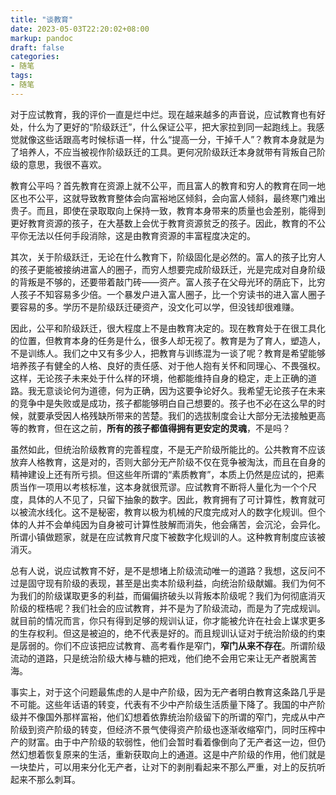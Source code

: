 ```yaml
---
title: "谈教育"
date: 2023-05-03T22:20:02+08:00
markup: pandoc
draft: false
categories:
- 随笔
tags:
- 随笔
---
```


对于应试教育，我的评价一直是烂中烂。现在越来越多的声音说，应试教育也有好处，什么为了更好的“阶级跃迁”，什么保证公平，把大家拉到同一起跑线上。我感觉就像这些话跟高考时候标语一样，什么“提高一分，干掉千人”？教育本身就是为了培养人，不应当被视作阶级跃迁的工具。更何况阶级跃迁本身就带有背叛自己阶级的意思，我很不喜欢。

教育公平吗？首先教育在资源上就不公平，而且富人的教育和穷人的教育在同一地区也不公平，这就导致教育整体会向富裕地区倾斜，会向富人倾斜，最终寒门难出贵子。而且，即使在录取取向上保持一致，教育本身带来的质量也会差别，能得到更好教育资源的孩子，在大基数上会优于教育资源贫乏的孩子。因此，教育的不公平你无法以任何手段消除，这是由教育资源的丰富程度决定的。

其次，关于阶级跃迁，无论在什么教育下，阶级固化是必然的。富人的孩子比穷人的孩子更能被接纳进富人的圈子，而穷人想要完成阶级跃迁，光是完成对自身阶级的背叛是不够的，还要带着敲门砖——资产。富人孩子在父母光环的荫庇下，比穷人孩子不知容易多少倍。一个暴发户进入富人圈子，比一个穷读书的进入富人圈子要容易的多。学历不是阶级跃迁硬资产，没文化可以学，但没钱却很难赚。

因此，公平和阶级跃迁，很大程度上不是由教育决定的。现在教育处于在很工具化的位置，但教育本身的任务是什么，很多人却无视了。教育是为了育人，塑造人，不是训练人。我们之中又有多少人，把教育与训练混为一谈了呢？教育是希望能够培养孩子有健全的人格、良好的责任感、对于他人抱有关怀和同理心、不畏强权。这样，无论孩子未来处于什么样的环境，他都能维持自身的稳定，走上正确的道路。我无意谈论何为道德，何为正确，因为这要争论好久。我希望无论孩子在未来的竞争中是失败或是成功，孩子都能够明白自己想要的。孩子也不必在这么早的时候，就要承受因人格残缺所带来的苦楚。我们的选拔制度会让大部分无法接触更高等的教育，但在这之前，**所有的孩子都值得拥有更安定的灵魂**，不是吗？

虽然如此，但统治阶级教育的完善程度，不是无产阶级所能比的。公共教育不应该放弃人格教育，这是对的，否则大部分无产阶级不仅在竞争被淘汰，而且在自身的精神建设上还有所亏损。但这些年所谓的“素质教育”，本质上仍然是应试的，把素质当作一项用以考核标准，这本身就很荒谬。应试教育不断将人量化为一个个尺度，具体的人不见了，只留下抽象的数字。因此，教育拥有了可计算性，教育就可以被流水线化。这不是秘密，教育以极为机械的尺度完成对人的数字化规训。但个体的人并不会单纯因为自身被可计算性肢解而消失，他会痛苦，会沉沦，会异化。所谓小镇做题家，就是在应试教育尺度下被数字化规训的人。这种教育制度应该被消灭。

总有人说，说应试教育不好，是不是想堵上阶级流动唯一的道路？我想，这反问不过是固守现有阶级的表现，甚至是出卖本阶级利益，向统治阶级献媚。我们为何不为我们的阶级谋取更多的利益，而偏偏挤破头以背叛本阶级呢？我们为何彻底消灭阶级的桎梏呢？我们社会的应试教育，并不是为了阶级流动，而是为了完成规训。就目前的情况而言，你只有得到足够的规训认证，你才能被允许在社会上谋求更多的生存权利。但这是被迫的，绝不代表是好的。而且规训认证对于统治阶级的约束是孱弱的。你们不应该把应试教育、高考看作是窄门，**窄门从来不存在**。所谓阶级流动的道路，只是统治阶级大棒与糖的把戏，他们绝不会用它来让无产者脱离苦海。

事实上，对于这个问题最焦虑的人是中产阶级，因为无产者明白教育这条路几乎是不可能。这些年话语的转变，代表有不少中产阶级生活质量下降了。我国的中产阶级并不像国外那样富裕，他们幻想着依靠统治阶级留下的所谓的窄门，完成从中产阶级到资产阶级的转变，但经济不景气使得资产阶级也逐渐收缩窄门，同时压榨中产的财富。由于中产阶级的软弱性，他们会暂时看着像倒向了无产者这一边，但仍然幻想着恢复原来的生活，重新获取向上的通道。这是中产阶级的作用，他们就是一块垫片，可以用来分化无产者，让对下的剥削看起来不那么严重，对上的反抗听起来不那么刺耳。
